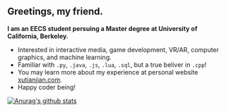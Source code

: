 ## Greetings, my friend.

**I am an EECS student persuing a Master degree at University of California, Berkeley.**
- Interested in interactive media, game development, VR/AR, computer graphics, and machine learning. 
- Familiar with `.py`, `.java`, `.js`, `.lua`, `.sql`, but a true beliver in `.cpp`!
- You may learn more about my experience at personal website [xutianjian.com](https://www.xutianjian.com).
- Happy coder being!

[![Anurag's github stats](https://github-readme-stats.vercel.app/api?username=FrostXTJ&count_private=true&show_icons=true)](https://github.com/anuraghazra/github-readme-stats)
